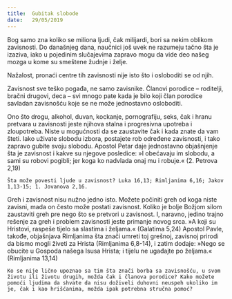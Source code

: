 ```yaml
---
title:  Gubitak slobode
date:   29/05/2019
---
```


Bog samo zna koliko se miliona ljudi, čak milijardi, bori sa nekim oblikom zavisnosti. Do današnjeg dana, naučnici još uvek ne razumeju tačno šta je izaziva, iako u pojedinim slučajevima zapravo mogu da vide deo našeg mozga u kome su smeštene žudnje i želje.

Nažalost, pronaći centre tih zavisnosti nije isto što i osloboditi se od njih.

Zavisnost sve teško pogađa, ne samo zavisnike. Članovi porodice – roditelji, bračni drugovi, deca – svi mnogo pate kada je bilo koji član porodice savladan zavisnošću koje se ne može jednostavno osloboditi.

Ono što drogu, alkohol, duvan, kockanje, pornografiju, seks, čak i hranu pretvara u zavisnosti jeste njihova stalna i progresivna upotreba i zloupotreba. Niste u mogućnosti da se zaustavite čak i kada znate da vam šteti. Iako uživate slobodu izbora, postajete rob određene zavisnosti, i tako zapravo gubite svoju slobodu. Apostol Petar daje jednostavno objašnjenje šta je zavisnost i kakve su njegove posledice: »I obećavaju im slobodu, a sami su robovi pogibli; jer koga ko nadvlada onaj mu i robuje.« (2. Petrova 2,19)

`Šta može povesti ljude u zavisnost? Luka 16,13; Rimljanima 6,16; Jakov 1,13-15; 1. Jovanova 2,16.`

Greh i zavisnost nisu nužno jedno isto. Možete počiniti greh od koga niste zavisni, mada on često može postati zavisnost. Koliko je bolje Božjom silom zaustaviti greh pre nego što se pretvori u zavisnost. I, naravno, jedino trajno rešenje za greh i problem zavi­snosti jeste primanje novog srca. »A koji su Hristovi, raspeše tijelo sa slastima i željama.« (Galatima 5,24) Apostol Pavle, takođe, objašnjava Rimljanima šta znači umreti toj grešnoj, zavisnoj prirodi da bismo mogli živeti za Hrista (Rimljanima 6,8-14), i zatim dodaje: »Nego se obucite u Gospoda našega Isusa Hrista; i tijelu ne ugađajte po željama.«  (Rimljanima 13,14)

`Ko se nije lično upoznao sa tim šta znači borba sa zavisnošću, u svom životu ili životu drugih, možda čak i članova porodice? Kako možete pomoći ljudima da shvate da nisu doživeli duhovni neuspeh ukoliko im je, čak i kao hrišćanima, možda ipak potrebna stručna pomoć? `
